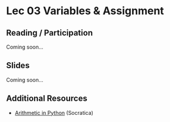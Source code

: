 # Lec 03 Variables & Assignment

## Reading / Participation

Coming soon...

## Slides

Coming soon...

## Additional Resources

- [Arithmetic in Python](https://youtu.be/Aj8FQRIHJSc) (Socratica)
